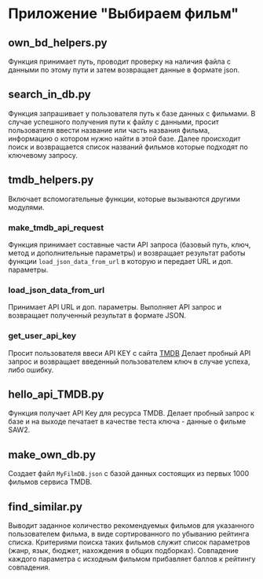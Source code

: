 # Приложение "Выбираем фильм"

## own_bd_helpers.py

Функция принимает путь, проводит проверку на наличия файла c 
данными по этому пути и затем возвращает данные в формате json.

## search_in_db.py
Функция запрашивает у пользователя путь к базе данных с фильмами.
В случае успешного получения пути к файлу с данными, просит пользователя 
ввести название или часть названия фильма, информацию о котором нужно найти в этой базе.
Далее происходит поиск и возвращается список названий фильмов которые подходят по ключевому запросу.

## tmdb_helpers.py
Включает вспомогательные функции, которые вызываются другими модулями.
### make_tmdb_api_request
Функция принимает составные части API запроса (базовый путь, ключ, метод и дополнительные параметры) 
и возвращает результат работы функции `load_json_data_from_url` в которую и передает URL и доп. параметры. 

### load_json_data_from_url
Принимает API URL и доп. параметры. Выполняет API запрос и возвращает полученный результат в формате JSON.

### get_user_api_key
Просит пользователя ввеси API KEY с сайта [TMDB](https://www.themoviedb.org/) 
Делает пробный API запрос и возвращает введенный пользователем ключ в случае успеха, 
либо ошибку.

## hello_api_TMDB.py
Функция получает API Key для ресурса TMDB. Делает пробный запрос к базе и на выходе 
печатает в качестве теста ключа - данные о фильме SAW2.

## make_own_db.py

Создает файл `MyFilmDB.json` с базой данных состоящих из первых 1000 фильмов сервиса TMDB.

## find_similar.py
Выводит заданное количество рекомендуемых фильмов для указанного 
пользователем фильма, 
в виде сортированного по убыванию рейтинга списка.
Критериями поиска таких фильмов служит список параметров (жанр, язык, бюджет, нахождения в общих подборках). 
Совпадение каждого параметра с исходным фильмом прибавляет баллов к 
рейтингу совпадения.